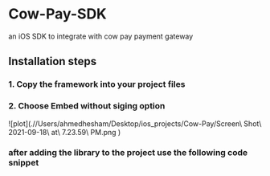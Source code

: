 # Cow-Pay-SDK
an iOS SDK to integrate with cow pay payment gateway
## Installation steps 
### 1. Copy the framework into your project files 
### 2. Choose Embed without siging option 
![plot](.//Users/ahmedhesham/Desktop/ios_projects/Cow-Pay/Screen\ Shot\ 2021-09-18\ at\ 7.23.59\ PM.png )
### after adding the library to the project use the following code snippet 
